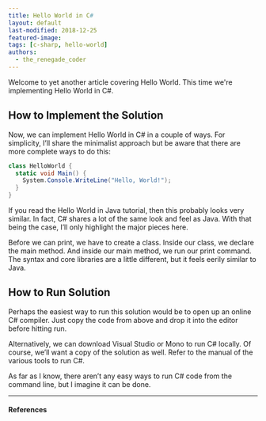 ```yaml
---
title: Hello World in C#
layout: default
last-modified: 2018-12-25
featured-image:
tags: [c-sharp, hello-world]
authors:
  - the_renegade_coder
---
```


Welcome to yet another article covering Hello World. This time we're implementing
Hello World in C#.

## How to Implement the Solution

Now, we can implement Hello World in C# in a couple of ways. For simplicity,
I’ll share the minimalist approach but be aware that there are more complete ways
to do this:

```csharp
class HelloWorld {
  static void Main() {
    System.Console.WriteLine("Hello, World!");
  }
}
```

If you read the Hello World in Java tutorial, then this probably looks very
similar. In fact, C# shares a lot of the same look and feel as Java. With that
being the case, I’ll only highlight the major pieces here.

Before we can print, we have to create a class. Inside our class, we declare
the main method. And inside our main method, we run our print command. The syntax
and core libraries are a little different, but it feels eerily similar to Java.

## How to Run Solution

Perhaps the easiest way to run this solution would be to open up an online C#
compiler. Just copy the code from above and drop it into the editor before
hitting run.

Alternatively, we can download Visual Studio or Mono to run C# locally. Of
course, we’ll want a copy of the solution as well. Refer to the manual of the
various tools to run C#.

As far as I know, there aren’t any easy ways to run C# code from the command
line, but I imagine it can be done.

---

#### References

[^1]: J. Grifski, “Hello World in C#,” The Renegade Coder, 21-March-2018. [Online]. Available: <https://therenegadecoder.com/code/hello-world-in-c-sharp/>. [Accessed: 25-Dec-2018].
